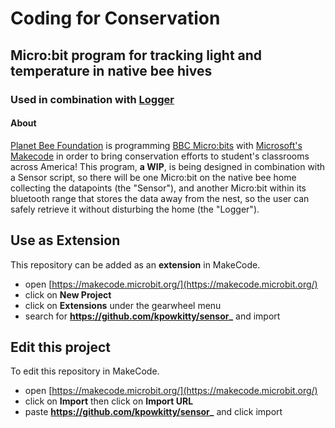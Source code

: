 # Coding for Conservation
## Micro:bit program for tracking light and temperature in native bee hives
### Used in combination with [Logger](https://github.com/kpowkitty/logger_)

#### About
[Planet Bee Foundation](https://www.planetbee.org/) is programming [BBC Micro:bits](https://microbit.org/) with [Microsoft's Makecode](https://makecode.microbit.org/) in order to bring conservation efforts to student's classrooms across America!
This program, __a WIP__, is being designed in combination with a Sensor script, so there will be one Micro:bit on the native bee home collecting the datapoints (the "Sensor"), and another Micro:bit within its bluetooth range that stores the data away from the nest, so the user can safely retrieve it without disturbing the home (the "Logger").
## Use as Extension

This repository can be added as an **extension** in MakeCode.

* open [https://makecode.microbit.org/](https://makecode.microbit.org/)
* click on **New Project**
* click on **Extensions** under the gearwheel menu
* search for **https://github.com/kpowkitty/sensor_** and import

## Edit this project

To edit this repository in MakeCode.

* open [https://makecode.microbit.org/](https://makecode.microbit.org/)
* click on **Import** then click on **Import URL**
* paste **https://github.com/kpowkitty/sensor_** and click import
